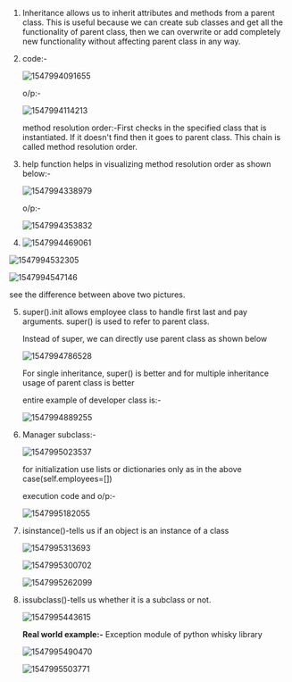 1. Inheritance allows us to inherit attributes and methods from a parent class. This is useful because we can create sub classes and get all the functionality of parent class, then we can overwrite or add completely new functionality without affecting parent class in any way.

2. code:-

   ![1547994091655](C:\Users\lchitrag\AppData\Roaming\Typora\typora-user-images\1547994091655.png) 

   o/p:-

   ![1547994114213](C:\Users\lchitrag\AppData\Roaming\Typora\typora-user-images\1547994114213.png) 

   method resolution order:-First checks in the specified class that is instantiated. If it doesn't find then it goes to parent class. This chain is called method resolution order.

3. help function helps in visualizing method resolution order as shown below:-

   ![1547994338979](C:\Users\lchitrag\AppData\Roaming\Typora\typora-user-images\1547994338979.png) 

   o/p:-

   ![1547994353832](C:\Users\lchitrag\AppData\Roaming\Typora\typora-user-images\1547994353832.png) 

4.  ![1547994469061](C:\Users\lchitrag\AppData\Roaming\Typora\typora-user-images\1547994469061.png) 

   ![1547994532305](C:\Users\lchitrag\AppData\Roaming\Typora\typora-user-images\1547994532305.png) 

   ![1547994547146](C:\Users\lchitrag\AppData\Roaming\Typora\typora-user-images\1547994547146.png) 

   see the difference between above two pictures.

5. super().init allows employee class to handle first last and pay arguments. super() is used to refer to parent class.

   Instead of super, we can directly use parent class as shown below

   ![1547994786528](C:\Users\lchitrag\AppData\Roaming\Typora\typora-user-images\1547994786528.png) 

   For single inheritance, super() is better and for multiple inheritance usage of parent class is better

   entire example of developer class is:-

   ![1547994889255](C:\Users\lchitrag\AppData\Roaming\Typora\typora-user-images\1547994889255.png) 

6. Manager subclass:-

   ![1547995023537](C:\Users\lchitrag\AppData\Roaming\Typora\typora-user-images\1547995023537.png) 

   for initialization use lists or dictionaries only as in the above case(self.employees=[])

   execution code and o/p:-

   ![1547995182055](C:\Users\lchitrag\AppData\Roaming\Typora\typora-user-images\1547995182055.png) 

7. isinstance()-tells us if an object is an instance of a class

   ![1547995313693](C:\Users\lchitrag\AppData\Roaming\Typora\typora-user-images\1547995313693.png)

   ![1547995300702](C:\Users\lchitrag\AppData\Roaming\Typora\typora-user-images\1547995300702.png)

   ![1547995262099](C:\Users\lchitrag\AppData\Roaming\Typora\typora-user-images\1547995262099.png) 

8. issubclass()-tells us whether it is a subclass or not.

   ![1547995443615](C:\Users\lchitrag\AppData\Roaming\Typora\typora-user-images\1547995443615.png) 

   **Real world example:-** Exception module of python whisky library

   ![1547995490470](C:\Users\lchitrag\AppData\Roaming\Typora\typora-user-images\1547995490470.png) 

   ![1547995503771](C:\Users\lchitrag\AppData\Roaming\Typora\typora-user-images\1547995503771.png) 

   